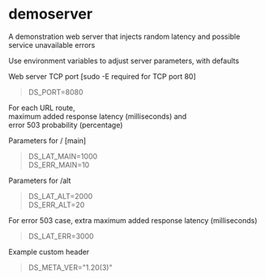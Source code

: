 # demoserver
A demonstration web server that injects random latency and possible service unavailable errors

Use environment variables to adjust server parameters, with defaults

Web server TCP port [sudo -E required for TCP port 80]
>DS_PORT=8080

For each URL route,  
maximum added response latency (milliseconds) and  
error 503 probability (percentage)

Parameters for / [main]
>DS_LAT_MAIN=1000  
>DS_ERR_MAIN=10

Parameters for /alt
>DS_LAT_ALT=2000  
>DS_ERR_ALT=20

For error 503 case, 
extra maximum added response latency (milliseconds)
>DS_LAT_ERR=3000

Example custom header
>DS_META_VER="1.20(3)"

